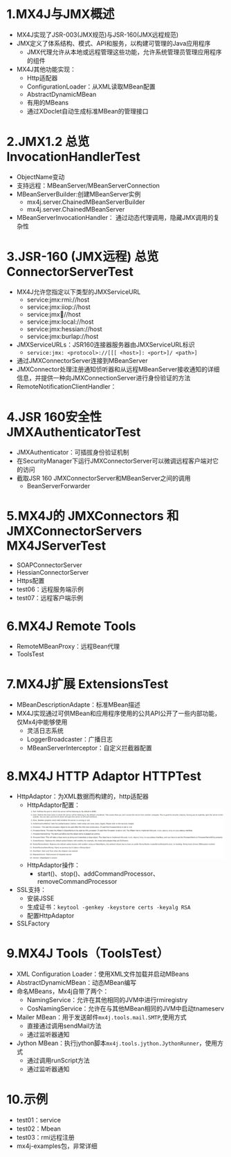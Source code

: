 # 1.MX4J与JMX概述
- MX4J实现了JSR-003(JMX规范)与JSR-160(JMX远程规范)
- JMX定义了体系结构、模式、API和服务，以构建可管理的Java应用程序
    - JMX代理允许从本地或远程管理这些功能，允许系统管理员管理应用程序的组件
- MX4J其他功能实现：
    - Http适配器
    - ConfigurationLoader：从XML读取MBean配置
    - AbstractDynamicMBean
    - 有用的MBeans
    - 通过XDoclet自动生成标准MBean的管理接口
    
# 2.JMX1.2 总览 InvocationHandlerTest
- ObjectName变动
- 支持远程：MBeanServer/MBeanServerConnection
- MBeanServerBuilder:创建MBeanServer实例
    - mx4j.server.ChainedMBeanServerBuilder
    - mx4j.server.ChainedMBeanServer
- MBeanServerInvocationHandler： 通过动态代理调用，隐藏JMX调用的复杂性

# 3.JSR-160 (JMX远程) 总览 ConnectorServerTest
- MX4J允许您指定以下类型的JMXServiceURL
    - service:jmx:rmi://host
    - service:jmx:iiop://host
    - service:jmx:soap://host
    - service:jmx:local://host
    - service:jmx:hessian://host
    - service:jmx:burlap://host 
- JMXServiceURLs：JSR160连接器服务器由JMXServiceURL标识
    - `service:jmx: <protocol>://[[[ <host>]: <port>]/ <path>]`
- 通过JMXConnectorServer连接到MBeanServer
- JMXConnector处理注册通知侦听器和从远程MBeanServer接收通知的详细信息，并提供一种向JMXConnectionServer进行身份验证的方法
- RemoteNotificationClientHandler：

# 4.JSR 160安全性 JMXAuthenticatorTest
- JMXAuthenticator：可插拔身份验证机制
- 在SecurityManager下运行JMXConnectorServer可以微调远程客户端对它的访问
- 截取JSR 160 JMXConnectorServer和MBeanServer之间的调用
  - BeanServerForwarder
  
# 5.MX4J的 JMXConnectors 和 JMXConnectorServers MX4JServerTest
- SOAPConnectorServer
- HessianConnectorServer
- Https配置
- test06：远程服务端示例
- test07：远程客户端示例

# 6.MX4J Remote Tools 
- RemoteMBeanProxy：远程Bean代理
- ToolsTest
  
# 7.MX4J扩展 ExtensionsTest
- MBeanDescriptionAdapte：标准MBean描述
- MX4J实现通过可供MBean和应用程序使用的公共API公开了一些内部功能，仅Mx4j中能够使用
  - 灵活日志系统
  - LoggerBroadcaster：广播日志
  - MBeanServerInterceptor：自定义拦截器配置
  
# 8.MX4J HTTP Adaptor  HTTPTest
- HttpAdaptor：为XML数据而构建的，http适配器
  - HttpAdaptor配置：
    ![](img/1.HttpAdaptor配置.jpg)
  - HttpAdaptor操作：
    - start()、stop()、addCommandProcessor、removeCommandProcessor
- SSL支持：
  - 安装JSSE
  - 生成证书：`keytool -genkey -keystore certs -keyalg RSA`
  - 配置HttpAdaptor
- SSLFactory

# 9.MX4J Tools（ToolsTest）
- XML Configuration Loader：使用XML文件加载并启动MBeans
- AbstractDynamicMBean：动态MBean编写
- 命名MBeans，Mx4j自带了两个：
  - NamingService：允许在其他相同的JVM中进行rmiregistry
  - CosNamingService：允许在与其他MBean相同的JVM中启动tnameserv
- Mailer MBean：用于发送邮件`mx4j.tools.mail.SMTP`,使用方式
  - 直接通过调用sendMail方法
  - 通过监听器通知
- Jython MBean：执行jython脚本`mx4j.tools.jython.JythonRunner`，使用方式
  - 通过调用runScript方法
  - 通过监听器通知

# 10.示例
- test01：service
- test02：Mbean
- test03：rmi远程注册
- mx4j-examples包，非常详细